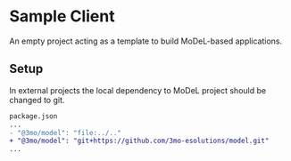 # Sample Client

An empty project acting as a template to build MoDeL-based applications.

## Setup
In external projects the local dependency to MoDeL project should be changed to git.

``` diff
package.json
...
- "@3mo/model": "file:../.."
+ "@3mo/model": "git+https://github.com/3mo-esolutions/model.git"
...
```